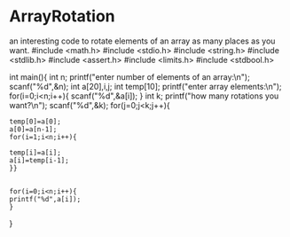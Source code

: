 # ArrayRotation
an interesting code to rotate elements of an array as many places as you want.
#include <math.h>
#include <stdio.h>
#include <string.h>
#include <stdlib.h>
#include <assert.h>
#include <limits.h>
#include <stdbool.h>

int main(){
    int n; 
    printf("enter number of elements of an array:\n");
    scanf("%d",&n);
	int a[20],i,j;
	int temp[10];
	printf("enter array elements:\n");
	for(i=0;i<n;i++){
	scanf("%d",&a[i]);
	}
	int k;
	printf("how many rotations you want?\n");
	scanf("%d",&k);
	for(j=0;j<k;j++){
	
	temp[0]=a[0];
	a[0]=a[n-1];
	for(i=1;i<n;i++){

	temp[i]=a[i];
	a[i]=temp[i-1];
	}}

  
   	for(i=0;i<n;i++){
	printf("%d",a[i]);
	}
	


}
